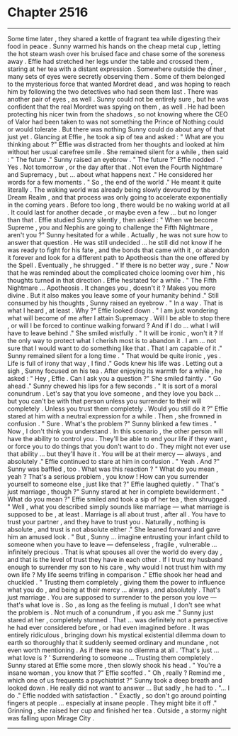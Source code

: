 
# Chapter 2516


---

Some time later , they shared a kettle of fragrant tea while digesting their food in peace . Sunny warmed his hands on the cheap metal cup , letting the hot steam wash over his bruised face and chase some of the soreness away . Effie had stretched her legs under the table and crossed them , staring at her
tea with a distant expression .
Somewhere outside the diner , many sets of eyes were secretly observing them . Some of them belonged to the mysterious force that wanted Mordret dead , and was hoping to reach him by following the two detectives who had seen them last .
There was another pair of eyes , as well .
Sunny could not be entirely sure , but he was confident that the real Mordret was spying on them , as well . He had been protecting his nicer twin from the shadows , so not knowing where the CEO of Valor had been taken to was not something the Prince of Nothing could or would tolerate .
But there was nothing Sunny could do about any of that just yet .
Glancing at Effie , he took a sip of tea and asked :
" What are you thinking about ?"
Effie was distracted from her thoughts and looked at him without her usual carefree smile .
She remained silent for a while , then said :
" The future ."
Sunny raised an eyebrow .
" The future ?"
Effie nodded .
" Yes . Not tomorrow , or the day after that . Not even the Fourth Nightmare and Supremacy , but … about what happens next ."
He considered her words for a few moments .
" So , the end of the world ."
He meant it quite literally . The waking world was already being slowly devoured by the Dream Realm , and that process was only going to accelerate exponentially in the coming years .
Before too long , there would be no waking world at all . It could last for another decade , or maybe even a few … but no longer than that .
Effie studied Sunny silently , then asked :
" When we become Supreme , you and Nephis are going to challenge the Fifth Nightmare , aren't you ?"
Sunny hesitated for a while .
Actually , he was not sure how to answer that question .
He was still undecided … he still did not know if he was ready to fight for his fate , and the bonds that came with it , or abandon it forever and look for a different path to Apotheosis than the one offered by the Spell .
Eventually , he shrugged .
" If there is no better way , sure ."
Now that he was reminded about the complicated choice looming over him , his thoughts turned in that direction .
Effie hesitated for a while .
" The Fifth Nightmare … Apotheosis . It changes you , doesn't it ? Makes you more divine . But it also makes you leave some of your humanity behind ."
Still consumed by his thoughts , Sunny raised an eyebrow .
" In a way . That is what I heard , at least . Why ?"
Effie looked down .
" I am just wondering what will become of me after I attain Supremacy . Will I be able to stop there , or will I be forced to continue walking forward ? And if I do … what I will have to leave behind ."
She smiled wistfully .
" It will be ironic , won't it ? If the only way to protect what I cherish most is to abandon it . I am … not sure that I would want to do something like that . That I am capable of it ."
Sunny remained silent for a long time .
" That would be quite ironic , yes . Life is full of irony that way , I find ."
Gods knew his life was .
Letting out a sigh , Sunny focused on his tea .
After enjoying its warmth for a while , he asked :
" Hey , Effie . Can I ask you a question ?"
She smiled faintly .
" Go ahead ."
Sunny chewed his lips for a few seconds .
" It is sort of a moral conundrum . Let's say that you love someone , and they love you back … but you can't be with that person unless you surrender to their will completely . Unless you trust them completely . Would you still do it ?"
Effie stared at him with a neutral expression for a while .
Then , she frowned in confusion .
" Sure . What's the problem ?"
Sunny blinked a few times .
" Now , I don't think you understand . In this scenario , the other person will have the ability to control you . They'll be able to end your life if they want , or force you to do things that you don't want to do . They might not ever use that ability … but they'll have it . You will be at their mercy — always , and absolutely ."
Effie continued to stare at him in confusion .
" Yeah . And ?"
Sunny was baffled , too .
What was this reaction ?
" What do you mean , yeah ? That's a serious problem , you know ! How can you surrender yourself to someone else , just like that ?"
Effie laughed quietly .
" That's just marriage , though ?"
Sunny stared at her in complete bewilderment .
" What do you mean ?"
Effie smiled and took a sip of her tea , then shrugged .
" Well , what you described simply sounds like marriage — what marriage is supposed to be , at least . Marriage is all about trust , after all . You have to
trust your partner , and they have to trust you . Naturally , nothing is absolute , and trust is not absolute either ."
She leaned forward and gave him an amused look .
" But , Sunny … imagine entrusting your infant child to someone when you have to leave — defenseless , fragile , vulnerable … infinitely precious . That is what spouses all over the world do every day , and that is the level of trust they have in each other . If I trust my husband enough to surrender my son to
his care , why would I not trust him with my own life ? My life seems trifling in comparison ."
Effie shook her head and chuckled .
" Trusting them completely , giving them the power to influence what you do , and being at their mercy … always , and absolutely . That's just marriage . You
are supposed to surrender to the person you love — that's what love is . So , as long as the feeling is mutual , I don't see what the problem is . Not much of a conundrum , if you ask me ."
Sunny just stared at her , completely stunned .
That … was definitely not a perspective he had ever considered before , or had even imagined before .
It was entirely ridiculous , bringing down his mystical existential dilemma down to earth so thoroughly that it suddenly seemed ordinary and mundane , not even worth mentioning .
As if there was no dilemma at all .
'That's just … what love is ? '
Surrendering to someone ...
Trusting them completely .
Sunny stared at Effie some more , then slowly shook his head .
" You're a insane woman , you know that ?"
Effie scoffed .
" Oh , really ? Remind me , which one of us frequents a psychiatrist ?"
Sunny took a deep breath and looked down .
He really did not want to answer …
But sadly , he had to .
"... I do ."
Effie nodded with satisfaction .
" Exactly , so don't go around pointing fingers at people … especially at insane people . They might bite it off ."
Grinning , she raised her cup and finished her tea .
Outside , a stormy night was falling upon Mirage City .

---

